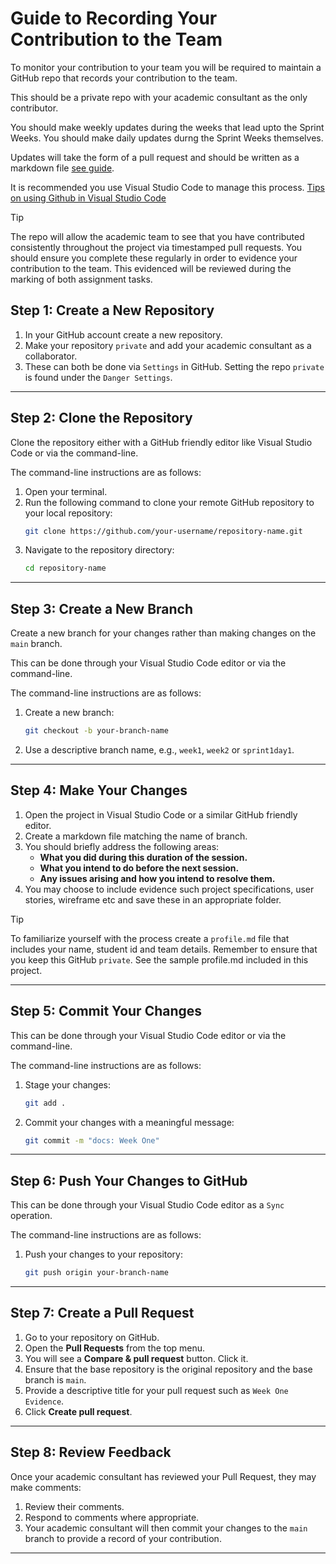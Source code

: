 # Guide to Recording Your Contribution to the Team

To monitor your contribution to your team you will be required to maintain a GitHub repo that records your contribution to the team.

This should be a private repo with your academic consultant as the only contributor.

You should make weekly updates during the weeks that lead upto the Sprint Weeks.  You should make daily updates durng the Sprint Weeks themselves.

Updates will take the form of a pull request and should be written as a markdown file [see guide](https://docs.github.com/en/get-started/writing-on-github/getting-started-with-writing-and-formatting-on-github/basic-writing-and-formatting-syntax).

It is recommended you use Visual Studio Code to manage this process. [Tips on using Github in Visual Studio Code](https://code.visualstudio.com/docs/sourcecontrol/overview)


> [!TIP]
> The repo will allow the academic team to see that you have contributed consistently throughout the project via timestamped pull requests.  You should ensure you complete these regularly in order to evidence your contribution to the team.  This evidenced will be reviewed during the marking of both assignment tasks.

## **Step 1: Create a New Repository**
1. In your GitHub account create a new repository.
2. Make your repository `private` and add your academic consultant as a collaborator.  
3. These can both be done via `Settings` in GitHub.  Setting the repo `private` is found under the `Danger Settings`.

---

## **Step 2: Clone the Repository**

Clone the repository either with a GitHub friendly editor like Visual Studio Code or via the command-line.

The command-line instructions are as follows:

1. Open your terminal.
3. Run the following command to clone your remote GitHub repository to your local repository:
   ```bash
   git clone https://github.com/your-username/repository-name.git
   ```
4. Navigate to the repository directory:
   ```bash
   cd repository-name
   ```

---

## **Step 3: Create a New Branch**
Create a new branch for your changes rather than making changes on the `main` branch.

This can be done through your Visual Studio Code editor or via the command-line.

The command-line instructions are as follows:

1. Create a new branch:
   ```bash
   git checkout -b your-branch-name
   ```
2. Use a descriptive branch name, e.g., `week1`, `week2` or `sprint1day1`.

---

## **Step 4: Make Your Changes**

1. Open the project in Visual Studio Code or a similar GitHub friendly editor.
2. Create a markdown file matching the name of branch.
3. You should briefly address the following areas:
   - **What you did during this duration of the session.**
   - **What you intend to do before the next session.**
   - **Any issues arising and how you intend to resolve them.**
4. You may choose to include evidence such project specifications, user stories, wireframe etc and save these in an appropriate folder.

> [!TIP]
> To familiarize yourself with the process create a `profile.md` file that includes your name, student id and team details.  Remember to ensure that you keep this GitHub `private`.  See the sample profile.md included in this project.

---

## **Step 5: Commit Your Changes**

This can be done through your Visual Studio Code editor or via the command-line.

The command-line instructions are as follows:

1. Stage your changes:
   ```bash
   git add .
   ```
2. Commit your changes with a meaningful message:
   ```bash
   git commit -m "docs: Week One"
   ```

---

## **Step 6: Push Your Changes to GitHub**

This can be done through your Visual Studio Code editor as a `Sync` operation.

The command-line instructions are as follows:

1. Push your changes to your repository:
   ```bash
   git push origin your-branch-name
   ```

---

## **Step 7: Create a Pull Request**

1. Go to your repository on GitHub.
2. Open the **Pull Requests** from the top menu.
3. You will see a **Compare & pull request** button. Click it.
4. Ensure that the base repository is the original repository and the base branch is `main`.
5. Provide a descriptive title for your pull request such as `Week One Evidence`.
6. Click **Create pull request**.

---

## **Step 8: Review Feedback**
Once your academic consultant has reviewed your Pull Request, they may make comments:
1. Review their comments.
2. Respond to comments where appropriate.
3. Your academic consultant will then commit your changes to the `main` branch to provide a record of your contribution.


---





